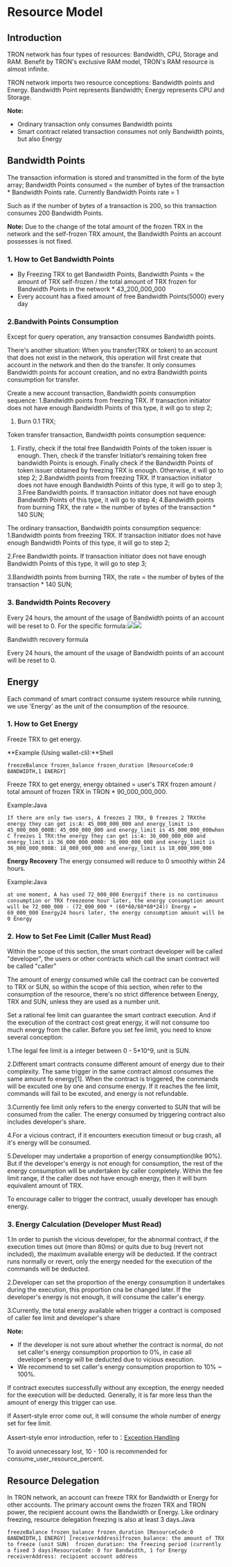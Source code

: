 # Resource Model

## Introduction <a id="introduction"></a>

TRON network has four types of resources: Bandwidth, CPU, Storage and RAM. Benefit by TRON's exclusive RAM model, TRON's RAM resource is almost infinite.

TRON network imports two resource conceptions: Bandwidth points and Energy. Bandwidth Point represents Bandwidth; Energy represents CPU and Storage.

**Note:**

* Ordinary transaction only consumes Bandwidth points
* Smart contract related transaction consumes not only Bandwidth points, but also Energy

## Bandwidth Points <a id="bandwidth-points"></a>

The transaction information is stored and transmitted in the form of the byte array; Bandwidth Points consumed = the number of bytes of the transaction \* Bandwidth Points rate. Currently Bandwidth Points rate = 1

Such as if the number of bytes of a transaction is 200, so this transaction consumes 200 Bandwidth Points.

**Note:** Due to the change of the total amount of the frozen TRX in the network and the self-frozen TRX amount, the Bandwidth Points an account possesses is not fixed.

### 1. How to Get Bandwidth Points <a id="1-how-to-get-bandwidth-points"></a>

* By Freezing TRX to get Bandwidth Points, Bandwidth Points = the amount of TRX self-frozen / the total amount of TRX frozen for Bandwidth Points in the network \* 43\_200\_000\_000
* Every account has a fixed amount of free Bandwidth Points\(5000\) every day

### 2.Bandwith Points Consumption <a id="2-bandwith-points-consumption"></a>

Except for query operation, any transaction consumes Bandwidth points.

There's another situation: When you transfer\(TRX or token\) to an account that does not exist in the network, this operation will first create that account in the network and then do the transfer. It only consumes Bandwidth points for account creation, and no extra Bandwidth points consumption for transfer.

Create a new account transaction, Bandwidth points consumption sequence: 1.Bandwidth points from freezing TRX. If transaction initiator does not have enough Bandwidth Points of this type, it will go to step 2;

1. Burn 0.1 TRX;

Token transfer transaction, Bandwidth points consumption sequence:

1. Firstly, check if the total free Bandwidth Points of the token issuer is enough. Then, check if the transfer Initiator‘s remaining token free bandwidth Points is enough. Finally check if the Bandwidth Points of token issuer obtained by freezing TRX is enough. Otherwise, it will go to step 2; 2.Bandwidth points from freezing TRX. If transaction initiator does not have enough Bandwidth Points of this type, it will go to step 3; 3.Free Bandwidth points. If transaction initiator does not have enough Bandwidth Points of this type, it will go to step 4; 4.Bandwidth points from burning TRX, the rate = the number of bytes of the transaction \* 140 SUN;

The ordinary transaction, Bandwidth points consumption sequence: 1.Bandwidth points from freezing TRX. If transaction initiator does not have enough Bandwidth Points of this type, it will go to step 2;

2.Free Bandwidth points. If transaction initiator does not have enough Bandwidth Points of this type, it will go to step 3;

3.Bandwidth points from burning TRX, the rate = the number of bytes of the transaction \* 140 SUN;

### 3. Bandwidth Points Recovery <a id="3-bandwidth-points-recovery"></a>

Every 24 hours, the amount of the usage of Bandwidth points of an account will be reset to 0. For the specific formula:![](https://files.readme.io/15610eb-WechatIMG250.png)​![](https://files.readme.io/15610eb-WechatIMG250.png)​

Bandwidth recovery formula

Every 24 hours, the amount of the usage of Bandwidth points of an account will be reset to 0.

## Energy <a id="energy"></a>

Each command of smart contract consume system resource while running, we use 'Energy' as the unit of the consumption of the resource.

### 1. How to Get Energy <a id="1-how-to-get-energy"></a>

Freeze TRX to get energy.

**Example \(Using wallet-cli\):**Shell

```text
freezeBalance frozen_balance frozen_duration [ResourceCode:0 BANDWIDTH,1 ENERGY]
```

Freeze TRX to get energy, energy obtained = user's TRX frozen amount / total amount of frozen TRX in TRON \* 90\_000\_000\_000.

Example:Java

```text
If there are only two users, A freezes 2 TRX, B freezes 2 TRXthe energy they can get is:A: 45_000_000_000 and energy_limit is 45_000_000_000B: 45_000_000_000 and energy_limit is 45_000_000_000​when C freezes 1 TRX:the energy they can get is:A: 36_000_000_000 and energy_limit is 36_000_000_000B: 36_000_000_000 and energy_limit is 36_000_000_000B: 18_000_000_000 and energy_limit is 18_000_000_000
```

**Energy Recovery** The energy consumed will reduce to 0 smoothly within 24 hours.

Example:Java

```text
at one moment, A has used 72_000_000 Energyif there is no continuous consumption or TRX freezeone hour later, the energy consumption amount will be 72_000_000 - (72_000_000 * (60*60/60*60*24)) Energy = 69_000_000 Energy24 hours later, the energy consumption amount will be 0 Energy
```

### 2. How to Set Fee Limit \(Caller Must Read\) <a id="2-how-to-set-fee-limit-caller-must-read"></a>

Within the scope of this section, the smart contract developer will be called "developer", the users or other contracts which call the smart contract will be called "caller"

The amount of energy consumed while call the contract can be converted to TRX or SUN, so within the scope of this section, when refer to the consumption of the resource, there's no strict difference between Energy, TRX and SUN, unless they are used as a number unit.

Set a rational fee limit can guarantee the smart contract execution. And if the execution of the contract cost great energy, it will not consume too much energy from the caller. Before you set fee limit, you need to know several conception:

1.The legal fee limit is a integer between 0 - 5\*10^9, unit is SUN.

2.Different smart contracts consume different amount of energy due to their complexity. The same trigger in the same contract almost consumes the same amount fo energy\[1\]. When the contract is triggered, the commands will be excuted one by one and consume energy. If it reaches the fee limit, commands will fail to be excuted, and energy is not refundable.

3.Currently fee limit only refers to the energy converted to SUN that will be consumed from the caller. The energy consumed by triggering contract also includes developer's share.

4.For a vicious contract, if it encounters execution timeout or bug crash, all it's energy will be consumed.

5.Developer may undertake a proportion of energy consumption\(like 90%\). But if the developer's energy is not enough for consumption, the rest of the energy consumption will be undertaken by caller completely. Within the fee limit range, if the caller does not have enough energy, then it will burn equivalent amount of TRX.

To encourage caller to trigger the contract, usually developer has enough energy.

### 3. Energy Calculation \(Developer Must Read\) <a id="3-energy-calculation-developer-must-read"></a>

1.In order to punish the vicious developer, for the abnormal contract, if the execution times out \(more than 80ms\) or quits due to bug \(revert not included\), the maximum available energy will be deducted. If the contract runs normally or revert, only the energy needed for the execution of the commands will be deducted.

2.Developer can set the proportion of the energy consumption it undertakes during the execution, this proportion cna be changed later. If the developer's energy is not enough, it will consume the caller's energy.

3.Currently, the total energy available when trigger a contract is composed of caller fee limit and developer's share

**Note:**

* If the developer is not sure about whether the contract is normal, do not set caller's energy consumption proportion to 0%, in case all developer's energy will be deducted due to vicious execution.
* We recommend to set caller's energy consumption proportion to 10% ~ 100%.

If contract executes successfully without any exception, the energy needed for the execution will be deducted. Generally, it is far more less than the amount of energy this trigger can use.

If Assert-style error come out, it will consume the whole number of energy set for fee limit.

Assert-style error introduction, refer to：[Exception Handling](https://developers.tron.network/docs/exception-handling)​

To avoid unnecessary lost, 10 - 100 is recommended for consume\_user\_resource\_percent.

## Resource Delegation <a id="resource-delegation"></a>

In TRON network, an account can freeze TRX for Bandwidth or Energy for other accounts. The primary account owns the frozen TRX and TRON power, the recipient account owns the Bandwidth or Energy. Like ordinary freezing, resource delegation freezing is also at least 3 days.Java

```text
freezeBalance frozen_balance frozen_duration [ResourceCode:0 BANDWIDTH,1 ENERGY] [receiverAddress]​frozen_balance: the amount of TRX to freeze (unit SUN)  frozen_duration: the freezing period (currently a fixed 3 days)ResourceCode: 0 for Bandwidth, 1 for Energy  receiverAddress: recipient account address
```


